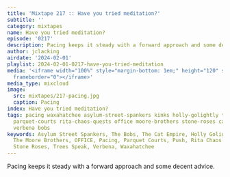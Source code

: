```yaml
---
title: 'Mixtape 217 :: Have you tried meditation?'
subtitle: ''
category: mixtapes
name: Have you tried meditation?
episode: '0217'
description: Pacing keeps it steady with a forward approach and some decent advice.
author: jclacking
airdate: '2024-02-01'
playlist: 2024-02-01-0217-have-you-tried-meditation
media: '<iframe width="100%" style="margin-bottom: 1em;" height="120" src="https://www.mixcloud.com/widget/iframe/?feed=%2Flouderthanwar%2Fthe-mixtape-217-have-you-tried-meditation-2024-02-01%2F&hide_artwork=1&hide_cover=1&light=1"
  frameborder="0"></iframe>'
media_type: mixcloud
image:
  src: mixtapes/217-pacing.jpg
  caption: Pacing
index: Have you tried meditation?
tags: pacing waxahatchee asylum-street-spankers kinks holly-golightly trees-speak
  parquet-courts rita-chaos-quests office moore-brothers stone-roses cat-empire push
  verbena bobs
keywords: Asylum Street Spankers, The Bobs, The Cat Empire, Holly Golightly, The Kinks,
  The Moore Brothers, OFFICE, Pacing, Parquet Courts, Push, Rita Chaos &amp; The Quests,
  Stone Roses, Trees Speak, Verbena, Waxahatchee
---
```

Pacing keeps it steady with a forward approach and some decent advice.
